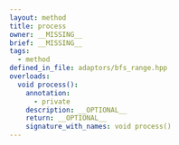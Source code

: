 ```yaml
---
layout: method
title: process
owner: __MISSING__
brief: __MISSING__
tags:
  - method
defined_in_file: adaptors/bfs_range.hpp
overloads:
  void process():
    annotation:
      - private
    description: __OPTIONAL__
    return: __OPTIONAL__
    signature_with_names: void process()
---
```

